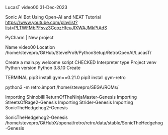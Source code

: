 LucasT video00
31-Dec-2023

Sonic AI Bot Using Open-AI and NEAT Tutorial
https://www.youtube.com/playlist?list=PLTWFMbPFsvz3CeozHfeuJIXWAJMkPtAdS


PyCharm | New project

Name		video00
Location	/home/stevepro/GitHub/StevePro9/PythonSetup/RetroOpenAI/LucasT/

Create a main.py welcome script	CHECKED
Interpreter type			Project venv
Python version				Python 3.8.10
Create


TERMINAL
pip3 install gym==0.21.0
pip3 install gym-retro

python3 -m retro.import /home/stevepro/SEGA/ROMs/

Importing ShinobiIIIReturnOfTheNinjaMaster-Genesis
Importing StreetsOfRage2-Genesis
Importing Strider-Genesis
Importing SonicTheHedgehog2-Genesis


SonicTheHedgehog2-Genesis
/home/stevepro/GitHubX/openai/retro/retro/data/stable/SonicTheHedgehog-Genesis




